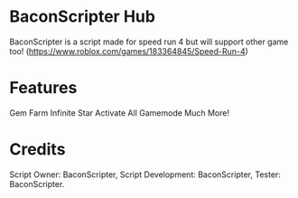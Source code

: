 # BaconScripter Hub

BaconScripter is a script made for speed run 4 but will support other game too!
(https://www.roblox.com/games/183364845/Speed-Run-4)

# Features
Gem Farm
Infinite Star
Activate All Gamemode
Much More!

# Credits
Script Owner: BaconScripter,
Script Development: BaconScripter,
Tester: BaconScripter.
